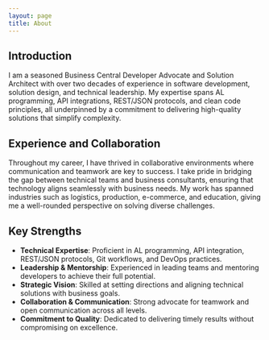 ```yaml
---
layout: page
title: About
---
```


## Introduction

I am a seasoned Business Central Developer Advocate and Solution Architect with over two decades of experience in software development, solution design, and technical leadership. My expertise spans AL programming, API integrations, REST/JSON protocols, and clean code principles, all underpinned by a commitment to delivering high-quality solutions that simplify complexity.

## Experience and Collaboration

Throughout my career, I have thrived in collaborative environments where communication and teamwork are key to success. I take pride in bridging the gap between technical teams and business consultants, ensuring that technology aligns seamlessly with business needs. My work has spanned industries such as logistics, production, e-commerce, and education, giving me a well-rounded perspective on solving diverse challenges.

## Key Strengths

- **Technical Expertise**: Proficient in AL programming, API integration, REST/JSON protocols, Git workflows, and DevOps practices.
- **Leadership & Mentorship**: Experienced in leading teams and mentoring developers to achieve their full potential.
- **Strategic Vision**: Skilled at setting directions and aligning technical solutions with business goals.
- **Collaboration & Communication**: Strong advocate for teamwork and open communication across all levels.
- **Commitment to Quality**: Dedicated to delivering timely results without compromising on excellence.